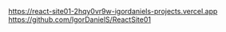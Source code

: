 https://react-site01-2hqy0vr9w-igordaniels-projects.vercel.app
https://github.com/IgorDanielS/ReactSite01
